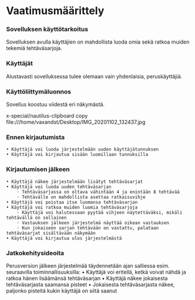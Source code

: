 # **Vaatimusmäärittely**

### **Sovelluksen käyttötarkoitus**
Sovelluksen avulla käyttäjien on mahdollista luoda omia sekä ratkoa muiden tekemiä tehtäväsarjoja.

### **Käyttäjät**
Alustavasti sovelluksessa tulee olemaan vain yhdenlaisia, peruskäyttäjiä.

### **Käyttöliittymäluonnos**
Sovellus koostuu viidestä eri näkymästä.

x-special/nautilus-clipboard
copy
file:///home/vaxandst/Desktop/IMG_20201102_132437.jpg


### **Ennen kirjautumista**
    • Käyttäjä voi luoda järjestelmään uuden käyttäjätunnuksen
    • Käyttäjä voi kirjautua sisään luomillaan tunnuksilla

### **Kirjautumisen jälkeen**
    • Käyttäjä näkee järjestelmään lisätyt tehtäväsarjat
    • Käyttäjä voi luoda uuden tehtäväsarjan
        ◦ Tehtäväsarjassa on oltava vähintään 4 ja enintään 8 tehtävää
        ◦ Tehtävälle on mahdollista asettaa ratkaisuvihje
    • Käyttäjä voi poistaa itse luomansa tehtäväsarjan
    • Käyttäjä voi ratkoa muiden luomia tehtäväsarjoja
        ◦ Käyttäjä voi halutessaan pyytää vihjeen näytettäväksi, mikäli tehtävällä on sellainen
        ◦ Vastauksen jälkeen järjestelmä näyttää oikean vastauksen
        ◦ Kun jokaiseen sarjan tehtävään on vastattu, palataan tehtäväsarjat sisältävään näkymään
    • Käyttäjä voi kirjautua ulos järjestelmästä
      
### **Jatkokehitysideoita**
Perusversion jälkeen järjestelmää täydennetään ajan salliessa esim. seuraavilla toiminnallisuuksilla:
    • Käyttäjä voi eritellä, ketkä voivat nähdä ja ratkoa hänen lisäämänsä tehtäväsarjan
    • Käyttäjä näkee jokaisesta tehtäväsarjasta saamansa pisteet
    • Jokaisesta tehtäväsarjasta näkee, paljonko pisteitä kukin käyttäjä on siitä saanut
